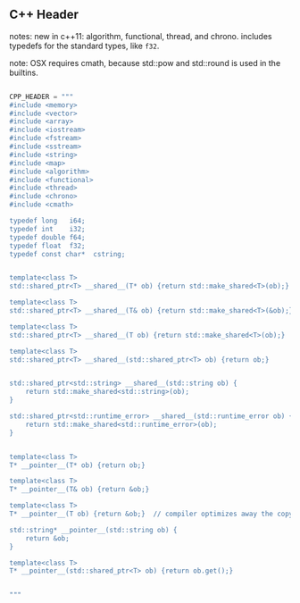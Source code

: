 C++ Header
----------

notes: new in c++11: algorithm, functional, thread, and chrono.
includes typedefs for the standard types, like `f32`.

note: OSX requires cmath, because std::pow and std::round is used in the builtins.

```python

CPP_HEADER = """
#include <memory>
#include <vector>
#include <array>
#include <iostream>
#include <fstream>
#include <sstream>
#include <string>
#include <map>
#include <algorithm>
#include <functional>
#include <thread>
#include <chrono>
#include <cmath>

typedef long   i64;
typedef int    i32;
typedef double f64;
typedef float  f32;
typedef const char*  cstring;


template<class T>
std::shared_ptr<T> __shared__(T* ob) {return std::make_shared<T>(ob);}

template<class T>
std::shared_ptr<T> __shared__(T& ob) {return std::make_shared<T>(&ob);}

template<class T>
std::shared_ptr<T> __shared__(T ob) {return std::make_shared<T>(ob);}

template<class T>
std::shared_ptr<T> __shared__(std::shared_ptr<T> ob) {return ob;}


std::shared_ptr<std::string> __shared__(std::string ob) {
	return std::make_shared<std::string>(ob);
}

std::shared_ptr<std::runtime_error> __shared__(std::runtime_error ob) {
	return std::make_shared<std::runtime_error>(ob);
}


template<class T>
T* __pointer__(T* ob) {return ob;}

template<class T>
T* __pointer__(T& ob) {return &ob;}

template<class T>
T* __pointer__(T ob) {return &ob;}  // compiler optimizes away the copy?

std::string* __pointer__(std::string ob) {
	return &ob;
}

template<class T>
T* __pointer__(std::shared_ptr<T> ob) {return ob.get();}


"""

```